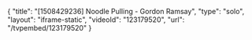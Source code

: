 {
    "title": "[1508429236] Noodle Pulling - Gordon Ramsay",
    "type": "solo",
    "layout": "iframe-static",
    "videoId": "123179520",
    "url": "\/tvpembed\/123179520"
}